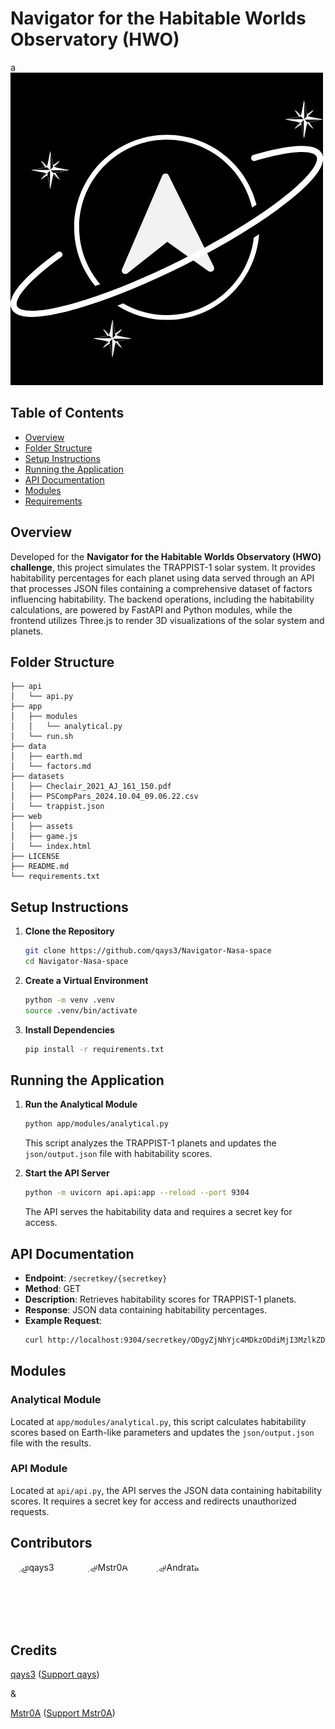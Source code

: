 # Navigator for the Habitable Worlds Observatory (HWO)
a
![alt text](img/EXOATLAS-2.png)


## Table of Contents
- [Overview](#overview)
- [Folder Structure](#folder-structure)
- [Setup Instructions](#setup-instructions)
- [Running the Application](#running-the-application)
- [API Documentation](#api-documentation)
- [Modules](#modules)
- [Requirements](#requirements)

## Overview
Developed for the **Navigator for the Habitable Worlds Observatory (HWO) challenge**, this project simulates the TRAPPIST-1 solar system. It provides habitability percentages for each planet using data served through an API that processes JSON files containing a comprehensive dataset of factors influencing habitability. The backend operations, including the habitability calculations, are powered by FastAPI and Python modules, while the frontend utilizes Three.js to render 3D visualizations of the solar system and planets.


## Folder Structure
```
├── api
│   └── api.py
├── app
│   ├── modules
│   │   └── analytical.py
│   └── run.sh
├── data
│   ├── earth.md
│   └── factors.md
├── datasets
│   ├── Checlair_2021_AJ_161_150.pdf
│   ├── PSCompPars_2024.10.04_09.06.22.csv
│   └── trappist.json
├── web
│   ├── assets
│   ├── game.js
│   └── index.html
├── LICENSE
├── README.md
└── requirements.txt
```

## Setup Instructions
1. **Clone the Repository**
   ```bash
   git clone https://github.com/qays3/Navigator-Nasa-space
   cd Navigator-Nasa-space
   ```

2. **Create a Virtual Environment**
   ```bash
   python -m venv .venv
   source .venv/bin/activate
   ```

3. **Install Dependencies**
   ```bash
   pip install -r requirements.txt
   ```

## Running the Application
1. **Run the Analytical Module**
   ```bash
   python app/modules/analytical.py
   ```
   This script analyzes the TRAPPIST-1 planets and updates the `json/output.json` file with habitability scores.

2. **Start the API Server**
   ```bash
   python -m uvicorn api.api:app --reload --port 9304
   ```
   The API serves the habitability data and requires a secret key for access.

## API Documentation
- **Endpoint**: `/secretkey/{secretkey}`
- **Method**: GET
- **Description**: Retrieves habitability scores for TRAPPIST-1 planets.
- **Response**: JSON data containing habitability percentages.
- **Example Request**:
  ```bash
  curl http://localhost:9304/secretkey/ODgyZjNhYjc4MDkzODdiMjI3MzlkZDVhMmYxNTAyMTc=
  ```

## Modules
### Analytical Module
Located at `app/modules/analytical.py`, this script calculates habitability scores based on Earth-like parameters and updates the `json/output.json` file with the results.

### API Module
Located at `api/api.py`, the API serves the JSON data containing habitability scores. It requires a secret key for access and redirects unauthorized requests.

## Contributors

<div style="display: flex; align-items: center; margin-bottom: 20px;">
    <a href="https://github.com/qays3" style="text-decoration: none; display: flex; align-items: center;">
        <img src="https://github.com/qays3.png" alt="@qays3" title="@qays3" width="100px" height="100px" style="border-radius: 50%; margin-right: 10px;">
    </a>
    <a href="https://github.com/Mstr0A" style="text-decoration: none; display: flex; align-items: center;">
        <img src="https://github.com/Mstr0A.png" alt="@Mstr0A" title="@Mstr0A" width="100px" height="100px" style="border-radius: 50%; margin-right: 10px;">
    </a>
    <a href="https://github.com/Andrata" style="text-decoration: none; display: flex; align-items: center;">
        <img src="https://github.com/Andrata.png" alt="@Andrata" title="@Andrata" width="100px" height="100px" style="border-radius: 50%; margin-right: 10px;">
    </a>
</div>

## Credits
[qays3](https://github.com/qays3) ([Support qays](https://buymeacoffee.com/hidden))

&

[Mstr0A](https://github.com/Mstr0A) ([Support Mstr0A](https://buymeacoffee.com/mstr0a))
